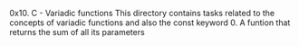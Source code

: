 0x10. C - Variadic functions 
This directory contains tasks related to the concepts of variadic functions and also the const keyword
	0. A funtion that returns the sum of all its parameters 
